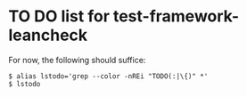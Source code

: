 TO DO list for test-framework-leancheck
=======================================

For now, the following should suffice:

	$ alias lstodo='grep --color -nREi "TODO(:|\{)" *'
	$ lstodo
